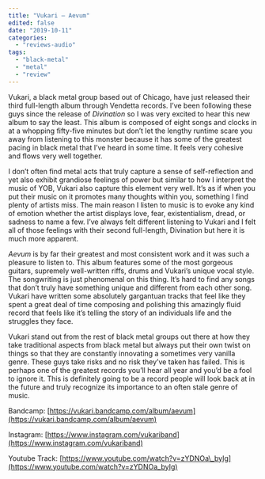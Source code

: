 ```yaml
---
title: "Vukari – Aevum"
edited: false
date: "2019-10-11"
categories:
  - "reviews-audio"
tags:
  - "black-metal"
  - "metal"
  - "review"
---
```


Vukari, a black metal group based out of Chicago, have just released their third full-length album through Vendetta records. I’ve been following these guys since the release of _Divination_ so I was very excited to hear this new album to say the least. This album is composed of eight songs and clocks in at a whopping fifty-five minutes but don’t let the lengthy runtime scare you away from listening to this monster because it has some of the greatest pacing in black metal that I’ve heard in some time. It feels very cohesive and flows very well together. 

I don’t often find metal acts that truly capture a sense of self-reflection and yet also exhibit grandiose feelings of power but similar to how I interpret the music of YOB, Vukari also capture this element very well. It’s as if when you put their music on it promotes many thoughts within you, something I find plenty of artists miss. The main reason I listen to music is to evoke any kind of emotion whether the artist displays love, fear, existentialism, dread, or sadness to name a few. I’ve always felt different listening to Vukari and I felt all of those feelings with their second full-length, Divination but here it is much more apparent. 

_Aevum_ is by far their greatest and most consistent work and it was such a pleasure to listen to. This album features some of the most gorgeous guitars, supremely well-written riffs, drums and Vukari’s unique vocal style. The songwriting is just phenomenal on this thing. It’s hard to find any songs that don’t truly have something unique and different from each other song. Vukari have written some absolutely gargantuan tracks that feel like they spent a great deal of time composing and polishing this amazingly fluid record that feels like it’s telling the story of an individuals life and the struggles they face. 

Vukari stand out from the rest of black metal groups out there at how they take traditional aspects from black metal but always put their own twist on things so that they are constantly innovating a sometimes very vanilla genre. These guys take risks and no risk they’ve taken has failed. This is perhaps one of the greatest records you’ll hear all year and you’d be a fool to ignore it. This is definitely going to be a record people will look back at in the future and truly recognize its importance to an often stale genre of music. 

Bandcamp: [https://vukari.bandcamp.com/album/aevum](https://vukari.bandcamp.com/album/aevum)

Instagram: [https://www.instagram.com/vukariband](https://www.instagram.com/vukariband)

Youtube Track: [https://www.youtube.com/watch?v=zYDNOa\_byIg](https://www.youtube.com/watch?v=zYDNOa_byIg)

